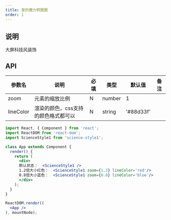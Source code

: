```yaml
---
title: 爱的魔力转圈圈
order: 1
---
```

## 说明
大屏科技风装饰
## API 
| 参数名 | 说明 | 必填 | 类型 | 默认值 | 备注 |
| ------ | ---- | ---- | ---- | ------ | ---- |
|     zoom   |   元素的缩放比例   |   N   |  number    |    1    |      |
|     lineColor   |   渲染的颜色，css支持的颜色格式都可以   |   N   |  string    |    '#88d33f'    |      |


````jsx
import React, { Component } from 'react';
import ReactDOM from 'react-dom';
import ScienceStyle1 from 'science-style1';

class App extends Component {
  render() {
    return (
      <div>
      默认状态：  <ScienceStyle1 />
      1.2倍大小红色：  <ScienceStyle1 zoom={1.2} lineColor='red'/>
      0.8倍大小蓝色：  <ScienceStyle1 zoom={0.8} lineColor='blue'/>
      </div>
    );
  }
}

ReactDOM.render((
  <App />
), mountNode);
````
